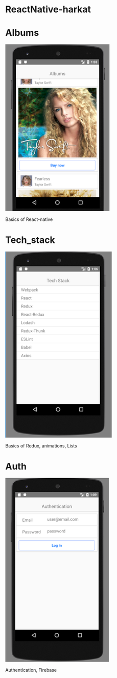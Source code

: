 # ReactNative-harkat

# Albums
![alt text](https://github.com/Ch4nge/ReactNative-harkat/blob/master/pics/Album.png)

Basics of React-native

# Tech_stack
![alt text](https://github.com/Ch4nge/ReactNative-harkat/blob/master/pics/Tech_stack.png)

Basics of Redux, animations, Lists

# Auth
![alt text](https://github.com/Ch4nge/ReactNative-harkat/blob/master/pics/Auth.png)

Authentication, Firebase
